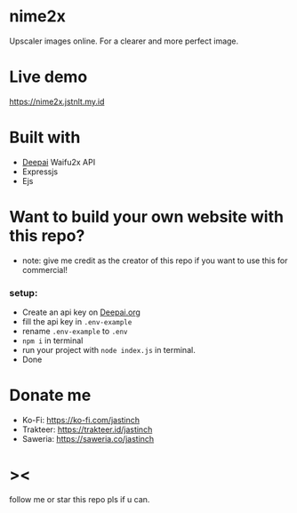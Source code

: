 # nime2x
Upscaler images online. For a clearer and more perfect image.

# Live demo
https://nime2x.jstnlt.my.id

# Built with
- [Deepai](https://deepai.org/machine-learning-model/waifu2x) Waifu2x API
- Expressjs
- Ejs

# Want to build your own website with this repo?
* note: give me credit as the creator of this repo if you want to use this for commercial!
### setup:
- Create an api key on [Deepai.org](https://deepai.org)
- fill the api key in ```.env-example``` 
- rename ```.env-example``` to ```.env```
- ```npm i``` in terminal
- run your project with ```node index.js``` in terminal.
- Done

# Donate me
- Ko-Fi: https://ko-fi.com/jastinch
- Trakteer: https://trakteer.id/jastinch
- Saweria: https://saweria.co/jastinch

# ><
follow me or star this repo pls if u can.
